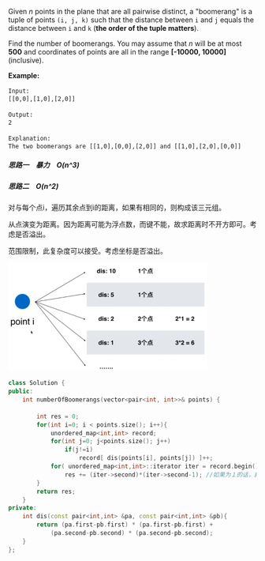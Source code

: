 Given *n* points in the plane that are all pairwise distinct, a "boomerang" is a tuple of points `(i, j, k)` such that the distance between `i` and `j` equals the distance between `i` and `k` (**the order of the tuple matters**).

Find the number of boomerangs. You may assume that *n* will be at most **500** and coordinates of points are all in the range **[-10000, 10000]** (inclusive).

**Example:**

```
Input:
[[0,0],[1,0],[2,0]]

Output:
2

Explanation:
The two boomerangs are [[1,0],[0,0],[2,0]] and [[1,0],[2,0],[0,0]]
```



##### 思路一　暴力　O(n^3)

##### 思路二　O(n^2)

对与每个点i，遍历其余点到i的距离，如果有相同的，则构成该三元组。

从点演变为距离。因为距离可能为浮点数，而键不能，故求距离时不开方即可。考虑是否溢出。

范围限制，此复杂度可以接受。考虑坐标是否溢出。



![election_21](assets/Selection_216.png)

```c++
class Solution {
public:
    int numberOfBoomerangs(vector<pair<int, int>>& points) {
        
        int res = 0;
        for(int i=0; i < points.size(); i++){
            unordered_map<int,int> record;
            for(int j=0; j<points.size(); j++)
                if(j!=i)
                    record[ dis(points[i], points[j]) ]++;
            for( unordered_map<int,int>::iterator iter = record.begin(); iter!=record.end(); iter++)
                res += (iter->second)*(iter->second-1); //如果为１的话，就加１＊０
        }
        return res;
    }
private:
    int dis(const pair<int,int> &pa, const pair<int,int> &pb){
        return (pa.first-pb.first) * (pa.first-pb.first) + 
            (pa.second-pb.second) * (pa.second-pb.second);
    }
};
```

